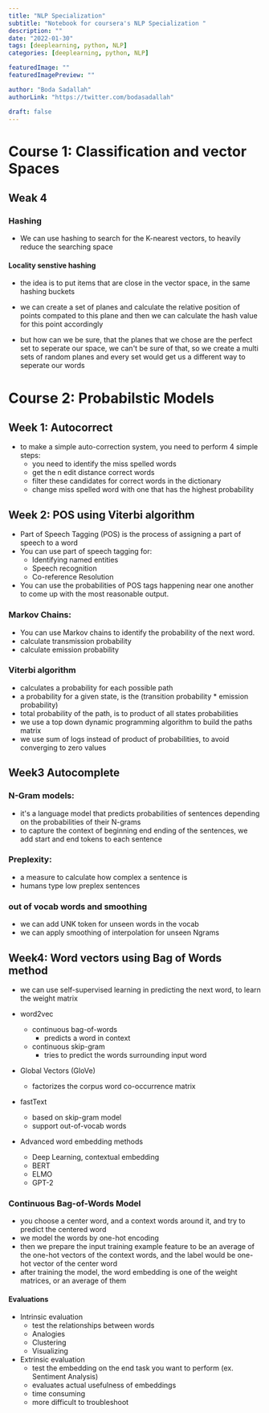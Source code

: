 ```yaml
---
title: "NLP Specialization"
subtitle: "Notebook for coursera's NLP Specialization "
description: ""
date: "2022-01-30"
tags: [deeplearning, python, NLP]
categories: [deeplearning, python, NLP]

featuredImage: ""
featuredImagePreview: ""

author: "Boda Sadallah"
authorLink: "https://twitter.com/bodasadallah"

draft: false
---
```


# Course 1: Classification and vector Spaces

## Weak 4

### Hashing

- We can use hashing to search for the K-nearest vectors, to heavily reduce the searching space

#### Locality senstive hashing

- the idea is to put items that are close in the vector space, in the same hashing buckets
- we can create a set of planes and calculate the relative position of points compated to this plane and then we can calculate the hash value for this point accordingly

- but how can we be sure, that the planes that we chose are the perfect set to seperate our space, we can't be sure of that, so we create a multi sets of random planes and every set would get us a different way to seperate our words

# Course 2: Probabilstic Models

## Week 1: Autocorrect

- to make a simple auto-correction system, you need to perform 4 simple steps:
  - you need to identify the miss spelled words
  - get the n edit distance correct words
  - filter these candidates for correct words in the dictionary
  - change miss spelled word with one that has the highest probability

## Week 2: POS using Viterbi algorithm

- Part of Speech Tagging (POS) is the process of assigning a part of speech to a word
- You can use part of speech tagging for:
  - Identifying named entities
  - Speech recognition
  - Co-reference Resolution
- You can use the probabilities of POS tags happening near one another to come up with the most reasonable output.

### Markov Chains:

- You can use Markov chains to identify the probability of the next word.
- calculate transmission probability
- calculate emission probability

### Viterbi algorithm

- calculates a probability for each possible path
- a probability for a given state, is the (transition probability \* emission probability)
- total probability of the path, is to product of all states probabilities
- we use a top down dynamic programming algorithm to build the paths matrix
- we use sum of logs instead of product of probabilities, to avoid converging to zero values

## Week3 Autocomplete

### N-Gram models:

- it's a language model that predicts probabilities of sentences depending on the probabilities of their N-grams
- to capture the context of beginning end ending of the sentences, we add start and end tokens to each sentence

### Preplexity:

- a measure to calculate how complex a sentence is
- humans type low preplex sentences

### out of vocab words and smoothing

- we can add UNK token for unseen words in the vocab
- we can apply smoothing of interpolation for unseen Ngrams

## Week4: Word vectors using Bag of Words method

- we can use self-supervised learning in predicting the next word, to learn the weight matrix

- word2vec
  - continuous bag-of-words
    - predicts a word in context
  - continuous skip-gram
    - tries to predict the words surrounding input word
- Global Vectors (GloVe)
  - factorizes the corpus word co-occurrence matrix
- fastText
  - based on skip-gram model
  - support out-of-vocab words
- Advanced word embedding methods
  - Deep Learning, contextual embedding
  - BERT
  - ELMO
  - GPT-2

### Continuous Bag-of-Words Model

- you choose a center word, and a context words around it, and try to predict the centered word
- we model the words by one-hot encoding
- then we prepare the input training example feature to be an average of the one-hot vectors of the context words, and the label would be one-hot vector of the center word
- after training the model, the word embedding is one of the weight matrices, or an average of them

#### Evaluations

- Intrinsic evaluation
  - test the relationships between words
  - Analogies
  - Clustering
  - Visualizing
- Extrinsic evaluation
  - test the embedding on the end task you want to perform (ex. Sentiment Analysis)
  - evaluates actual usefulness of embeddings
  - time consuming
  - more difficult to troubleshoot
